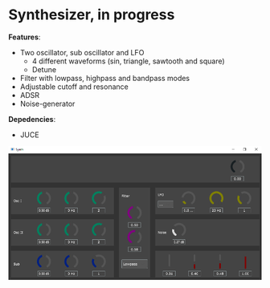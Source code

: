 # Synthesizer, in progress

**Features**:
  * Two oscillator, sub oscillator and LFO
    * 4 different waveforms (sin, triangle, sawtooth and square)
    * Detune
  * Filter with lowpass, highpass and bandpass modes
  * Adjustable cutoff and resonance
  * ADSR
  * Noise-generator
  
**Depedencies**: 
  * JUCE
    
![alt text](https://github.com/Arvili/Synthesizer/blob/master/Synth_GUI.PNG "Synthesizer")  
